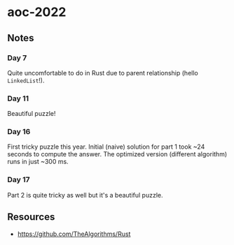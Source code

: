 # aoc-2022

## Notes

### Day 7

Quite uncomfortable to do in Rust due to parent relationship (hello `LinkedList`!).

### Day 11

Beautiful puzzle!

### Day 16

First tricky puzzle this year. Initial (naive) solution for part 1 took ~24 seconds to compute the answer. The optimized version
(different algorithm) runs in just ~300 ms.

### Day 17

Part 2 is quite tricky as well but it's a beautiful puzzle.

## Resources

- https://github.com/TheAlgorithms/Rust
